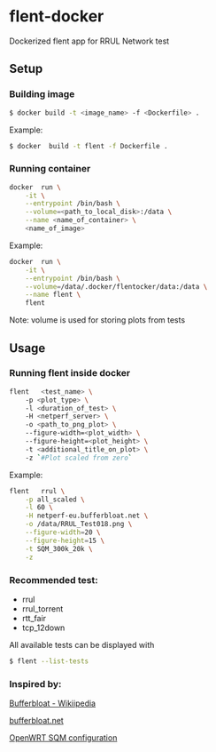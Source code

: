 # flent-docker
Dockerized flent app for RRUL Network test

## Setup

### Building image
```sh
$ docker build -t <image_name> -f <Dockerfile> .
```
Example:
```sh
$ docker  build -t flent -f Dockerfile .
```


### Running container
```sh
docker 	run \
	-it \
	--entrypoint /bin/bash \
	--volume=<path_to_local_disk>:/data \
	--name <name_of_container> \
	<name_of_image>
```
Example:
```sh
docker 	run \
	-it \
	--entrypoint /bin/bash \
	--volume=/data/.docker/flentocker/data:/data \
	--name flent \
	flent
```
Note: volume is used for storing plots from tests


## Usage
### Running flent inside docker
```sh
flent 	<test_name> \ 
	-p <plot_type> \ 
	-l <duration_of_test> \ 
	-H <netperf_server> \ 
	-o <path_to_png_plot> \ 
	--figure-width=<plot_width> \ 
	--figure-height=<plot_height> \ 
	-t <additional_title_on_plot> \ 
	-z `#Plot scaled from zero`
```
Example:
```sh
flent 	rrul \
	-p all_scaled \
	-l 60 \
	-H netperf-eu.bufferbloat.net \
	-o /data/RRUL_Test018.png \
	--figure-width=20 \
	--figure-height=15 \
	-t SQM_300k_20k \
	-z
```



### Recommended test:
- rrul
- rrul_torrent
- rtt_fair
- tcp_12down


All available tests can be displayed with
```sh
$ flent --list-tests
```



### Inspired by:

[Bufferbloat - Wikiipedia](https://en.wikipedia.org/wiki/Bufferbloat)

[bufferbloat.net](https://www.bufferbloat.net/projects/bloat/wiki/Getting_SQM_Running_Right/)

[OpenWRT SQM configuration](https://openwrt.org/docs/guide-user/network/traffic-shaping/sqm)


